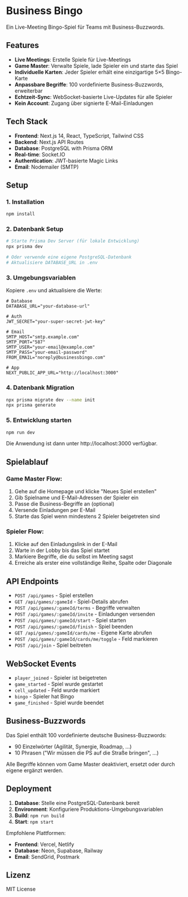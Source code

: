 # Business Bingo

Ein Live-Meeting Bingo-Spiel für Teams mit Business-Buzzwords.

## Features

- **Live Meetings**: Erstelle Spiele für Live-Meetings
- **Game Master**: Verwalte Spiele, lade Spieler ein und starte das Spiel
- **Individuelle Karten**: Jeder Spieler erhält eine einzigartige 5×5 Bingo-Karte
- **Anpassbare Begriffe**: 100 vordefinierte Business-Buzzwords, erweiterbar
- **Echtzeit-Sync**: WebSocket-basierte Live-Updates für alle Spieler
- **Kein Account**: Zugang über signierte E-Mail-Einladungen

## Tech Stack

- **Frontend**: Next.js 14, React, TypeScript, Tailwind CSS
- **Backend**: Next.js API Routes
- **Database**: PostgreSQL with Prisma ORM
- **Real-time**: Socket.IO
- **Authentication**: JWT-basierte Magic Links
- **Email**: Nodemailer (SMTP)

## Setup

### 1. Installation

```bash
npm install
```

### 2. Datenbank Setup

```bash
# Starte Prisma Dev Server (für lokale Entwicklung)
npx prisma dev

# Oder verwende eine eigene PostgreSQL-Datenbank
# Aktualisiere DATABASE_URL in .env
```

### 3. Umgebungsvariablen

Kopiere `.env` und aktualisiere die Werte:

```env
# Database
DATABASE_URL="your-database-url"

# Auth
JWT_SECRET="your-super-secret-jwt-key"

# Email
SMTP_HOST="smtp.example.com"
SMTP_PORT="587"
SMTP_USER="your-email@example.com"
SMTP_PASS="your-email-password"
FROM_EMAIL="noreply@businessbingo.com"

# App
NEXT_PUBLIC_APP_URL="http://localhost:3000"
```

### 4. Datenbank Migration

```bash
npx prisma migrate dev --name init
npx prisma generate
```

### 5. Entwicklung starten

```bash
npm run dev
```

Die Anwendung ist dann unter http://localhost:3000 verfügbar.

## Spielablauf

### Game Master Flow:
1. Gehe auf die Homepage und klicke "Neues Spiel erstellen"
2. Gib Spielname und E-Mail-Adressen der Spieler ein
3. Passe die Business-Begriffe an (optional)
4. Versende Einladungen per E-Mail
5. Starte das Spiel wenn mindestens 2 Spieler beigetreten sind

### Spieler Flow:
1. Klicke auf den Einladungslink in der E-Mail
2. Warte in der Lobby bis das Spiel startet
3. Markiere Begriffe, die du selbst im Meeting sagst
4. Erreiche als erster eine vollständige Reihe, Spalte oder Diagonale

## API Endpoints

- `POST /api/games` - Spiel erstellen
- `GET /api/games/:gameId` - Spiel-Details abrufen
- `POST /api/games/:gameId/terms` - Begriffe verwalten
- `POST /api/games/:gameId/invite` - Einladungen versenden
- `POST /api/games/:gameId/start` - Spiel starten
- `POST /api/games/:gameId/finish` - Spiel beenden
- `GET /api/games/:gameId/cards/me` - Eigene Karte abrufen
- `POST /api/games/:gameId/cards/me/toggle` - Feld markieren
- `POST /api/join` - Spiel beitreten

## WebSocket Events

- `player_joined` - Spieler ist beigetreten
- `game_started` - Spiel wurde gestartet
- `cell_updated` - Feld wurde markiert
- `bingo` - Spieler hat Bingo
- `game_finished` - Spiel wurde beendet

## Business-Buzzwords

Das Spiel enthält 100 vordefinierte deutsche Business-Buzzwords:

- 90 Einzelwörter (Agilität, Synergie, Roadmap, ...)
- 10 Phrasen ("Wir müssen die PS auf die Straße bringen", ...)

Alle Begriffe können vom Game Master deaktiviert, ersetzt oder durch eigene ergänzt werden.

## Deployment

1. **Database**: Stelle eine PostgreSQL-Datenbank bereit
2. **Environment**: Konfiguriere Produktions-Umgebungsvariablen
3. **Build**: `npm run build`
4. **Start**: `npm start`

Empfohlene Plattformen:
- **Frontend**: Vercel, Netlify
- **Database**: Neon, Supabase, Railway
- **Email**: SendGrid, Postmark

## Lizenz

MIT License
